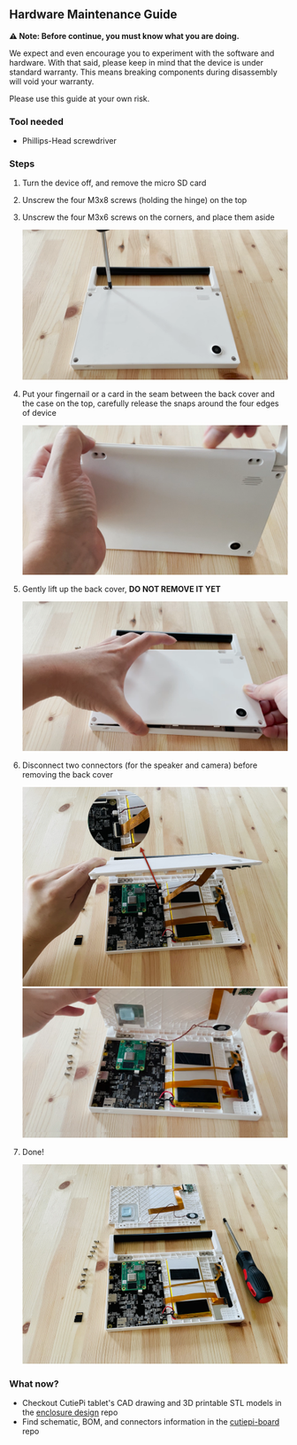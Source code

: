 ## Hardware Maintenance Guide

**⚠️ Note: Before continue, you must know what you are doing.**

We expect and even encourage you to experiment with the software and hardware. With that said, please keep in mind that the device is under standard warranty. This means breaking components during disassembly will void your warranty.

Please use this guide at your own risk.

### Tool needed 

- Phillips-Head screwdriver

### Steps 

1. Turn the device off, and remove the micro SD card 
2. Unscrew the four M3x8 screws (holding the hinge) on the top 
3. Unscrew the four M3x6 screws on the corners, and place them aside

    ![](screenshots/hardware-screwdriver.png)

4. Put your fingernail or a card in the seam between the back cover and the case on the top, carefully release the snaps around the four edges of device

    ![](screenshots/hardware-snap.png)

5. Gently lift up the back cover, **DO NOT REMOVE IT YET**

    ![](screenshots/hardware-lift.png)

6. Disconnect two connectors (for the speaker and camera) before removing the back cover 

    ![](screenshots/hardware-connector.png)
    ![](screenshots/hardware-now-you-can-remove.png)
    
7. Done! 

    ![](screenshots/hardware-disassembly.png)

### What now? 

- Checkout CutiePi tablet's CAD drawing and 3D printable STL models in the [enclosure design](https://github.com/cutiepi-io/cutiepi-enclosure) repo
- Find schematic, BOM, and connectors information in the [cutiepi-board](https://github.com/cutiepi-io/cutiepi-board) repo 
